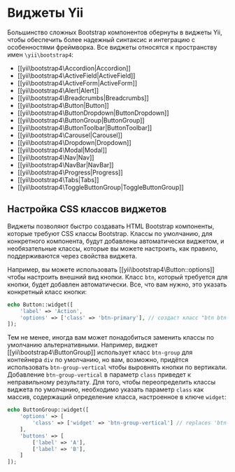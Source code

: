 Виджеты Yii
===========

Большинство сложных Bootstrap компонентов обернуты в виджеты Yii, чтобы обеспечить более надежный синтаксис и интеграцию с особенностями фреймворка. Все виджеты относятся к пространству имен `\yii\bootstrap4`:

- [[yii\bootstrap4\Accordion|Accordion]]
- [[yii\bootstrap4\ActiveField|ActiveField]]
- [[yii\bootstrap4\ActiveForm|ActiveForm]]
- [[yii\bootstrap4\Alert|Alert]]
- [[yii\bootstrap4\Breadcrumbs|Breadcrumbs]]
- [[yii\bootstrap4\Button|Button]]
- [[yii\bootstrap4\ButtonDropdown|ButtonDropdown]]
- [[yii\bootstrap4\ButtonGroup|ButtonGroup]]
- [[yii\bootstrap4\ButtonToolbar|ButtonToolbar]]
- [[yii\bootstrap4\Carousel|Carousel]]
- [[yii\bootstrap4\Dropdown|Dropdown]]
- [[yii\bootstrap4\Modal|Modal]]
- [[yii\bootstrap4\Nav|Nav]]
- [[yii\bootstrap4\NavBar|NavBar]]
- [[yii\bootstrap4\Progress|Progress]]
- [[yii\bootstrap4\Tabs|Tabs]]
- [[yii\bootstrap4\ToggleButtonGroup|ToggleButtonGroup]]


## Настройка CSS классов виджетов <span id="customizing-css-classes"></span>

Виджеты позволяют быстро создавать HTML Bootstrap компоненты, которые требуют CSS классы Bootstrap. Классы по умолчанию, для конкретного компонента, будут добавлены автоматически виджетом, и необязательные классы, которые вы можете настроить, как правило, поддерживаются через свойства виджета.

Например, вы можете использовать [[yii\bootstrap4\Button::options]] чтобы настроить внешний вид кнопки. Класс `btn`, который требуется для кнопки, будет добавлен автоматически. Все, что вам нужно, это указать конкретный класс кнопки:

```php
echo Button::widget([
    'label' => 'Action',
    'options' => ['class' => 'btn-primary'], // создаст класс "btn btn-primary"
]);
```

Тем не менее, иногда вам может понадобиться заменить классы по умолчанию альтернативными. Например, виджет [[yii\bootstrap4\ButtonGroup]] использует класс `btn-group` для контейнера `div` по умолчанию, но вам, возможно, придётся использовать `btn-group-vertical` чтобы выровнять кнопки по вертикали. Добавление `btn-group-vertical` в параметр `class` приведет к неправильному результату. Для того, чтобы переопределить классы виджета по умолчанию, необходимо указать параметр `class` как массив, содержащий определение класса, настроенное в ключе `widget`:

```php
echo ButtonGroup::widget([
    'options' => [
        'class' => ['widget' => 'btn-group-vertical'] // replaces 'btn-group' with 'btn-group-vertical'
    ],
    'buttons' => [
        ['label' => 'A'],
        ['label' => 'B'],
    ]
]);
```
